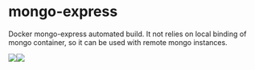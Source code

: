 # mongo-express

Docker mongo-express automated build. It not relies on local binding of mongo container, so it can be used with remote mongo instances.

[![](https://images.microbadger.com/badges/version/m03geek/mongo-express:latest.svg)](https://microbadger.com/images/m03geek/mongo-express:latest "version")[![](https://images.microbadger.com/badges/image/m03geek/mongo-express:latest.svg)](https://microbadger.com/images/m03geek/mongo-express:latest "layers")
